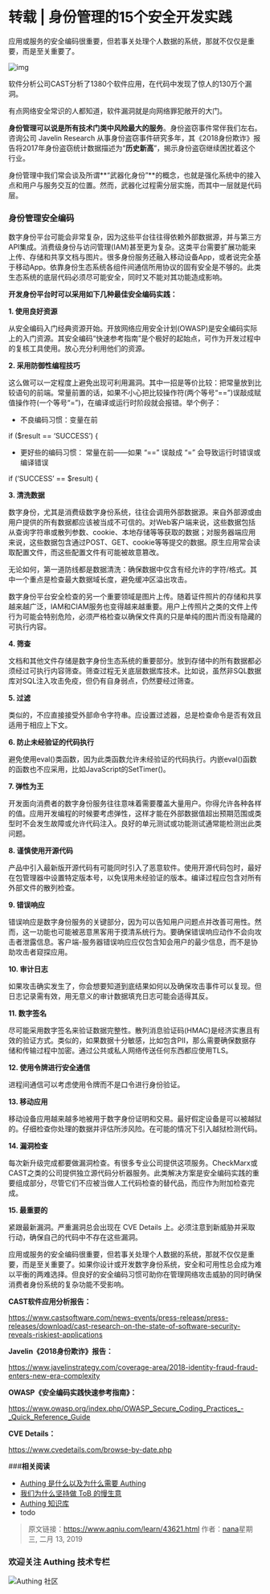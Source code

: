# 转载 | 身份管理的15个安全开发实践

应用或服务的安全编码很重要，但若事关处理个人数据的系统，那就不仅仅是重要，而是至关重要了。

<!-- more -->

![img](https://www.aqniu.com/wp-content/uploads/2019/02/COSA-standards-bodies-1920x1280.jpg)

软件分析公司CAST分析了1380个软件应用，在代码中发现了惊人的130万个漏洞。

有点网络安全常识的人都知道，软件漏洞就是向网络罪犯敞开的大门。

**身份管理可以说是所有技术门类中风险最大的服务**。身份盗窃事件常伴我们左右。咨询公司 Javelin Research 从事身份盗窃事件研究多年，其《2018身份欺诈》报告将2017年身份盗窃统计数据描述为“**历史新高**”，揭示身份盗窃继续困扰着这个行业。

身份管理中我们常会谈及所谓**“武器化身份”**的概念，也就是强化系统中的接入点和用户与服务交互的位置。然而，武器化过程需分层实施，而其中一层就是代码层。

### 身份管理安全编码

数字身份平台可能会非常复杂，因为这些平台往往得依赖外部数据源，并与第三方API集成。消费级身份与访问管理(IAM)甚至更为复杂。这类平台需要扩展功能来上传、存储和共享文档与图片。很多身份服务还融入移动设备App，或者说完全基于移动App。依靠身份生态系统各组件间通信所用协议的固有安全是不够的。此类生态系统的底层代码必须尽可能安全，同时又不能对其功能造成影响。

**开发身份平台时可以采用如下几种最佳安全编码实践：**

**1. 使用良好资源**

从安全编码入门经典资源开始。开放网络应用安全计划(OWASP)是安全编码实际上的入门资源。其安全编码“快速参考指南”是个极好的起始点，可作为开发过程中的复核工具使用。放心充分利用他们的资源。

**2. 采用防御性编程技巧**

这么做可以一定程度上避免出现可利用漏洞。其中一招是等价比较：把常量放到比较语句的前端。常量前置的话，如果不小心把比较操作符(两个等号“==”)误敲成赋值操作符(一个等号“=”)，在编译或运行时阶段就会报错。举个例子：

- 不良编码习惯：变量在前

if ($result == ‘SUCCESS’) {

- 更好些的编码习惯： 常量在前——如果 “==” 误敲成 “=” 会导致运行时错误或编译错误

if (‘SUCCESS’ == $result) {

**3. 清洗数据**

数字身份，尤其是消费级数字身份系统，往往会调用外部数据源。来自外部源或由用户提供的所有数据都应该被当成不可信的。对Web客户端来说，这些数据包括从查询字符串或散列参数、cookie、本地存储等等获取的数据；对服务器端应用来说，这些数据包含通过POST、GET、cookie等等提交的数据。原生应用常会读取配置文件，而这些配置文件有可能被故意篡改。

无论如何，第一道防线都是数据清洗：确保数据中仅含有经允许的字符/格式。其中一个重点是检查最大数据域长度，避免缓冲区溢出攻击。

数字身份平台安全检查的另一个重要领域是图片上传。随着证件照片的存储和共享越来越广泛，IAM和CIAM服务也变得越来越重要。用户上传照片之类的文件上传行为可能会特别危险，必须严格检查以确保文件真的只是单纯的图片而没有隐藏的可执行内容。

**4. 筛查**

文档和其他文件存储是数字身份生态系统的重要部分。放到存储中的所有数据都必须经过可执行内容筛查。筛查过程无关底层数据库技术。比如说，虽然非SQL数据库对SQL注入攻击免疫，但仍有自身弱点，仍然要经过筛查。

**5. 过滤**

类似的，不应直接接受外部命令字符串。应设置过滤器，总是检查命令是否有效且适用于相应上下文。

**6. 防止未经验证的代码执行**

避免使用eval()类函数，因为此类函数允许未经验证的代码执行。内嵌eval()函数的函数也不应采用，比如JavaScript的SetTimer()。

**7. 弹性为王**

开发面向消费者的数字身份服务往往意味着需要覆盖大量用户。你得允许各种各样的值。应用开发编程的时候要考虑弹性，这样才能在外部数据值超出预期范围或类型时不会发生故障或允许代码注入。良好的单元测试或功能测试通常能检测出此类问题。

**8. 谨慎使用开源代码**

产品中引入最新版开源代码有可能同时引入了恶意软件。使用开源代码包时，最好在包管理器中设置特定版本号，以免误用未经验证的版本。编译过程应包含对所有外部文件的散列检查。

**9. 错误响应**

错误响应是数字身份服务的关键部分，因为可以告知用户问题点并改善可用性。然而，这一功能也可能被恶意黑客用于摸清系统行为。要确保错误响应动作不会向攻击者泄露信息。客户端-服务器错误响应应仅包含知会用户的最少信息，而不是协助攻击者窥探应用。

**10. 审计日志**

如果攻击确实发生了，你会想要知道到底结果如何以及确保攻击事件可以复现。但日志记录需有效，用无意义的审计数据填充日志可能会适得其反。

**11. 数字签名**

尽可能采用数字签名来验证数据完整性。散列消息验证码(HMAC)是经济实惠且有效的验证方式。类似的，如果数据十分敏感，比如包含PII，那么需要确保数据存储和传输过程中加密。通过公共或私人网络传送任何东西都应使用TLS。

**12. 使用令牌进行安全通信**

进程间通信可以考虑使用令牌而不是口令进行身份验证。

**13. 移动应用**

移动设备应用越来越多地被用于数字身份证明和交易。最好假定设备是可以被越狱的。仔细检查你处理的数据并评估所涉风险。在可能的情况下引入越狱检测代码。

**14. 漏洞检查**

每次新升级完成都要做漏洞检查。有很多专业公司提供这项服务。CheckMarx或CAST之类的公司提供独立源代码分析器服务。此类解决方案是安全编码实践的重要组成部分，尽管它们不应被当做人工代码检查的替代品，而应作为附加检查完成。

**15. 最重要的**

紧跟最新漏洞。严重漏洞总会出现在 CVE Details 上。必须注意到新威胁并采取行动，确保自己的代码中不存在这些漏洞。

应用或服务的安全编码很重要，但若事关处理个人数据的系统，那就不仅仅是重要，而是至关重要了。如果你设计或开发数字身份系统，安全和可用性总会成为难以平衡的两难选择。但良好的安全编码习惯可助你在管理网络攻击威胁的同时确保消费者身份系统的复杂功能不受影响。

**CAST软件应用分析报告：**

https://www.castsoftware.com/news-events/press-release/press-releases/download/cast-research-on-the-state-of-software-security-reveals-riskiest-applications

**Javelin《2018身份欺诈》报告：**

https://www.javelinstrategy.com/coverage-area/2018-identity-fraud-fraud-enters-new-era-complexity

**OWASP《安全编码实践快速参考指南》：**

https://www.owasp.org/index.php/OWASP_Secure_Coding_Practices_-_Quick_Reference_Guide

**CVE Details：**

https://www.cvedetails.com/browse-by-date.php



###**相关阅读**
* [Authing 是什么以及为什么需要 Authing](https://authing.cn/blog//Authing%E6%98%AF%E4%BB%80%E4%B9%88%E4%BB%A5%E5%8F%8A%E4%B8%BA%E4%BB%80%E4%B9%88%E9%9C%80%E8%A6%81Authing.html)
* [我们为什么坚持做 ToB 的慢生意](https://authing.cn/blog//我们为什么坚持做ToB的慢生意.html)
* [Authing 知识库](https://learn.authing.cn/authing/)
* todo

> 原文链接：https://www.aqniu.com/learn/43621.html  作者：[nana](https://www.aqniu.com/vip/nana)星期三, 二月 13, 2019

### 欢迎关注 Authing 技术专栏

![Authing 社区](https://cdn.authing.cn/blog/Authing_mini.jpg)